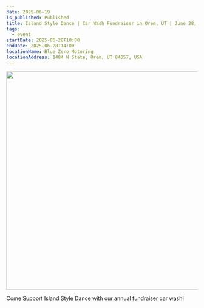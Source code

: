 ```yaml
---
date: 2025-06-19
is_published: Published
title: Island Style Dance | Car Wash Fundraiser in Orem, UT | June 28, 2025
tags:
  - event
startDate: 2025-06-28T10:00
endDate: 2025-06-28T14:00
locationName: Blue Zero Motoring
locationAddress: 1484 N State, Orem, UT 84057, USA
---
```

<img src="https://www.islandstyledance.com/wp-content/uploads/2024/07/carwash-1024x574.jpg" alt="" title="carwash" class="img-responsive wp-image-8151 img-with-aspect-ratio lazyautosizes lazyloaded" width="1024" height="574">

Come Support Island Style Dance with our annual fundraiser car wash!